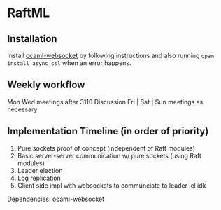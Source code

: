 # RaftML

## Installation

Install [ocaml-websocket](https://github.com/vbmithr/ocaml-websocket) by following instructions and also running `opam install async_ssl` when an error happens.

## Weekly workflow
Mon Wed meetings after 3110 Discussion
Fri | Sat | Sun meetings as necessary

## Implementation Timeline (in order of priority)
1. Pure sockets proof of concept (independent of Raft modules)
2. Basic server-server communication w/ pure sockets (using Raft modules)
3. Leader election
4. Log replication
5. Client side impl with websockets to communciate to leader lel idk

Dependencies:
ocaml-websocket
